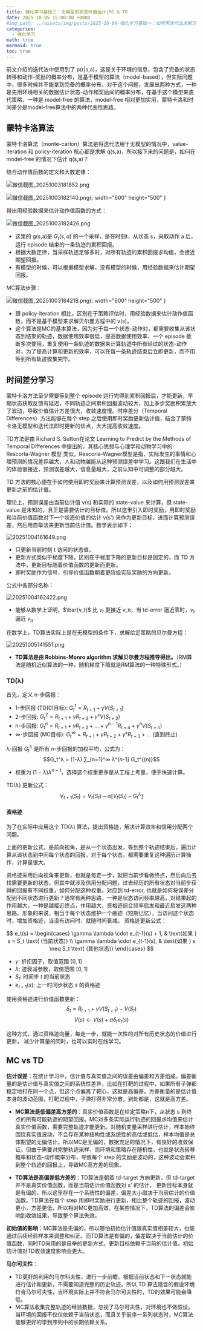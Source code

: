 ```yaml
---
title: 强化学习基础三：无模型的状态价值估计|MC & TD
date: 2025-10-05 15:00:00 +0800
#img_path: ../assets/img/posts/2025-10-04-强化学习基础一：如何用迭代法求解贝尔曼方程？
categories:
  - 强化学习
math: true
mermaid: true
toc: true
---
```


<script src="https://polyfill.io/v3/polyfill.min.js?features=es6"></script>
<script id="MathJax-script" async src="https://cdn.jsdelivr.net/npm/mathjax@3/es5/tex-mml-chtml.js"></script>
<script>
window.MathJax = {
  tex: {
    inlineMath: [['$', '$'], ['\\(', '\\)']],
    displayMath: [['$$', '$$'], ['\\[', '\\]']]
  }
};
</script>

前文介绍的迭代法中使用到了 p(r|s,a)，这是关于环境的信息，包含了完备的状态转移和动作-奖励的概率分布，是基于模型的算法（model-based），但实际问题中，很多时候并不能拿到完备的概率分布，对于这个问题，发展出两种方式，一种是先用环境相关的数据估计状态-动作和奖励间的概率分布，在基于这个模型来迭代策略，一种是 model-free 的算法，model-free 相对更加实用，蒙特卡洛和时间差分是model-free算法中的两种代表性思路。

## 蒙特卡洛算法

蒙特卡洛算法（monte-carlon）算法是将迭代法用于无模型的情况中，value-iteration 和 policy-iteration 核心都是求解 q(s,a)，所以接下来的问题是，如何在 model-free 的情况下估计 q(s,a)？

结合动作值函数的定义和大数定律：

![微信截图_20251003181852.png](../assets/img/posts/2025-10-04-强化学习基础一：如何用迭代法求解贝尔曼方程？/微信截图_20251003181852.png)

![微信截图_20251003182140.png](../assets/img/posts/2025-10-04-强化学习基础一：如何用迭代法求解贝尔曼方程？/微信截图_20251003182140.png){: width="600" height="500" }


得出用经验数据来估计动作值函数的方式：

![微信截图_20251003182426.png](../assets/img/posts/2025-10-04-强化学习基础一：如何用迭代法求解贝尔曼方程？/微信截图_20251003182426.png)

- 这里的 g(s,a)是 $G_t(s,a)$ 的一个采样，是在时刻t，从状态 s，采取动作 a 后，运行 episode 结束的一条轨迹的累积回报。
- 根据大数定律，当采样轨迹足够多时，对所有轨迹的累积回报求均值，会接近期望回报。
- 有模型的时候，可以根据模型求解，没有模型的时候，用经验数据来估计期望回报。

MC算法步骤：

![微信截图_20251003184218.png](../assets/img/posts/2025-10-04-强化学习基础一：如何用迭代法求解贝尔曼方程？/微信截图_20251003184218.png){: width="600" height="500" }

- 跟 policy-iteration 相比，区别在于策略评估时，用经验数据来估计动作值函数，而不是基于模型来求解贝尔曼方程中的 v(s)。
- 这个算法是MC的基本算法，因为对于每一个状态-动作对，都需要收集从该状态到结束的轨迹，数据使用效率很低，提高数据使用效率，一个 episode 截断多次使用，重复使用一条轨迹的数据来计算轨迹中所有经过的状态-动作对，为了提高计算和更新的效率，可以在每一条轨迹结束后立即更新，而不用等到所有轨迹收集完毕。

## 时间差分学习

蒙特卡洛方法至少需要等到整个 episode 运行完得到累积回报后，才能更新，早期状态获取反馈有延迟，不同轨迹之间累积回报波动较大，加上多步奖励积累放大了波动，导致价值估计方差很大，收敛速度慢。时序差分（Temporal Differences）方法能够在每个 step 之后使用即时奖励更新估计值，结合了蒙特卡洛无模型和迭代法即时更新的优点，大大提高收敛速度。

TD方法是由 Richard S. Sutton在论文 Learning to Predict by the Methods of Temporal Differences 中提出的，其核心思想与心理学和动物学习中的 Rescorla-Wagner 模型 类似，Rescorla-Wagner模型是指，实际发生的事情和心理预测的情况差异越大，人和动物越能从这种预测误差中学习。这跟我们在生活中的体验很接近，预测误差越大，信息量越大，之前认知中可调整的部分越大。

TD 方法的核心便在于如何使用即时奖励来计算预测误差，以及如何用预测误差来更新之前的估计值。

理论上，预测误差由当前估计值 v(s) 和实际的 state-value 来计算，但 state-value 是未知的，且正是需要估计的目标值。所以这里引入即时奖励，用即时奖励和当前价值函数对下一个状态价值的估计 v(s’) 来作为更新目标，进而计算预测误差，然后用自举法来更新当前估计值。数学表示如下：

![20251004161649.png](../assets/img/posts/2025-10-04-强化学习基础一：如何用迭代法求解贝尔曼方程？/20251004161649.png)

- 只更新当前时刻 t 访问的状态值。
- 更新方式类似于梯度下降，区别在于梯度下降的更新目标是固定的，而 TD 方法中，更新目标随着价值函数的更新而更新。
- 即时奖励作为信号，引导价值函数朝着更阶级实际奖励的方向更新。

公式中各部分名称：

![20251004162422.png](../assets/img/posts/2025-10-04-强化学习基础一：如何用迭代法求解贝尔曼方程？/20251004162422.png)

- 能够从数学上证明，$\bar{v_t}$ 比 $v_t$ 更接近 v_π，当 td-error 逼近零时，$v_t$ 逼近 $v_π$

在数学上，TD算法实际上是在无模型的条件下，求解给定策略的贝尔曼方程：

![20251005141551.png](../assets/img/posts/2025-10-04-强化学习基础一：如何用迭代法求解贝尔曼方程？/20251005141551.png)

- **TD算法是由 Robbins-Monro algorithm 求解贝尔曼方程推导得出。**（RM算法是随机近似算法的一种，随机梯度下降就是RM算法的一种特殊形式。）


### TD(λ)

首先，定义 n-步回报：

- 1-步回报 (TD(0)目标): $G_t^1 = R_{t+1} + γV(S_{t+1})$
- 2-步回报: $G_t^2 = R_{t+1} + γR_{t+2} + γ²V(S_{t+2})$
- n-步回报: $G_t^n = R_{t+1} + γR_{t+2} + ... + γ^{n-1}R_{t+n} + γ^nV(S_{t+n})$
- ∞-步回报 (MC目标): $G_t^∞ = R_{t+1} + γR_{t+2} + γ²R_{t+3} + ...$ (直到终止)
    
λ-回报 $G_t^λ$ 是所有 n-步回报的加权平均，公式为：
$$G_t^λ = (1-λ) ∑_{n=1}^∞ λ^{n-1} G_t^{(n)}$$
- 权重为  $(1-λ)λ^{n-1}$，选择这个权重更多是从工程上考量，便于快速计算。

TD(λ) 更新公式：
$$V_{t+1}(S_t) = V_t(S_t) - α [V_t(S_t) - G_t^λ]$$


#### 资格迹

为了在实际中应用这个 TD(λ) 算法，提出资格迹，解决计算效率和信用分配两个问题。

上面的更新公式，是前向视角，是从一个状态出发，等到整个轨迹结束后，遍历计算从该状态到中间每个状态的回报，对于每个状态，都需要重复这种遍历计算操作，计算量很大。

资格迹采用后向视角来更新，也就是每走一步，就把当前步看做终点，然后向后去找需要更新的状态，但其中就涉及信用分配问题，过去经历的所有状态对当前步获得的回报有不同权重，如何分配这种权重。对应到 td-error, 也就是如何将误差分配到不同状态进行更新？通常有两种思路，一种是状态访问频率越高，对结果起的作用越大，一种是越接近终点，作用越大，资格迹综合频率启发和最近启发这两种思路。形象的来说，相当于每个状态维护一个痕迹（短期记忆），当访问这个状态时，增加资格迹，当没有访问时，就随时间衰减。
资格迹更新公式：

$$
e_t(s) =
\begin{cases}
\gamma \lambda \cdot e_{t-1}(s) + 1, & \text{如果 } s = S_t \text{ (当前状态)} \\
\gamma \lambda \cdot e_{t-1}(s), & \text{如果 } s \neq S_t \text{ (其他状态)}
\end{cases}
$$

- $\gamma$: 折扣因子，取值范围 $[0, 1]$
- $\lambda$: 迹衰减参数，取值范围 $[0, 1]$  
- $S_t$: 时间步 $t$ 的当前状态
- $e_{t-1}(s)$: 上一时间步状态 $s$ 的资格迹

使用资格迹进行价值函数更新：
$$δ_t = R_{t+1} + γV(S_{t+1}) - V(S_t)$$
$$V(s) ← V(s) + α δ_t e_t(s) $$

这种方式，通过资格迹向量，每走一步，就能一次性的对所有历史状态的价值进行更新， 减少计算量的同时，也可以实时在线学习。

## MC vs TD

**估计误差**：在统计学习中，估计值与真实值之间的误差由偏差和方差组成。偏差衡量的是估计值与真实值之间的系统性差异，比如在打靶的过程中，如果所有子弹都稳定地打在同一个点，但这个点偏离了靶心，这就是高偏差。方差衡量的是估计值本身的波动范围，打靶过程中，子弹打得非常分散，到处都是，这就是高方差。

- **MC算法是低偏差高方差的**：真实价值函数是在给定策略π下，从状态 s 到终点的所有可能轨迹的期望回报。MC对多条实际运行轨迹的回报求均值来估计真实价值函数，需要完整轨迹才能更新。对随机变量采样进行估计，样本始终围绕真实值波动，不会存在某种结构性或系统性的高估或低估，样本均值是总体期望的无偏估计。所以MC是无偏的，数据充足的情况下，有良好的收敛保证。但由于需要对完整轨迹采样，而环境和策略存在随机性，也就是状态转移概率和状态-动作概率分布，导致每个 step 的奖励是波动的，这种波动会累积到整个轨迹的回报上，导致MC高方差的现象。

- **TD算法是高偏差低方差的**：TD算法是朝着 td-target 方向更新，但 td-target 并不是真实价值函数，而是当前估计价值函数对 s’ 的估计， 更新目标本身就是有偏的，所以这里存在一个系统性的偏差，偏差大小取决于当前估计的价值函数。TD算法在每个 step 用即时奖励进行更新，相比整个轨迹的回报，波动更小，方差更低，所以相对MC更加高效。在某些情况下，TD算法的偏差会影响到收敛结果，导致整个算法失效。

**初始值的影响**：MC算法是无偏的，所以哪怕初始估计值跟真实值相差较大，也能通过后续经验样本来调整和纠正。而TD算法是有偏的，偏差取决于当前估计的价值函数，同时TD采用的是自举的更新方式，更新目标依赖于当前的估计值，初始估计值对TD收敛速度影响会更大。

**马尔可夫性**：
- TD更好的利用的马尔科夫性，进行一步前瞻，根据当前状态和下一状态就能进行估计和更新，不需要知道完整的历史轨迹。所以 TD 算法隐含的假设环境符合马尔可夫性，当环境实际上并不符合马尔可夫性时，TD的效果可能会降低。
- MC算法收集完整轨迹的经验数据，忽视了马尔可夫性，对环境也不做假设。当环境的回报不仅仅依赖于当前状态，而且关乎前序一系列状态时，MC算法能够更好的学到序列中的长期依赖关系。

